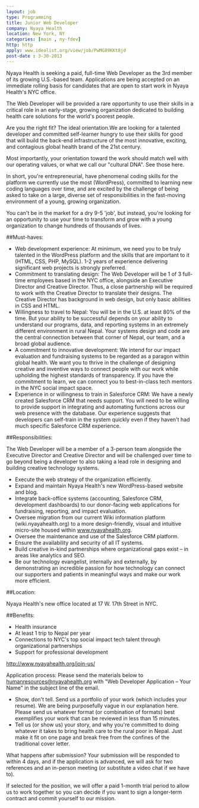 ```yaml
---
layout: job
type: Programming
title: Junior Web Developer
company: Nyaya Health
location: New York, NY
categories: [main , ny-fdev]
http: http
apply: www.idealist.org/view/job/PwMG89KKt8jd
post-date : 3-30-2013
---
```


Nyaya Health is seeking a paid, full-time Web Developer as the 3rd member of its growing U.S.-based team. Applications are being accepted on an immediate rolling basis for candidates that are open to start work in Nyaya Health's NYC office.

The Web Developer will be provided a rare opportunity to use their skills in a critical role in an early-stage, growing organization dedicated to building health care solutions for the world's poorest people.

Are you the right fit? The ideal orientation.We are looking for a talented developer and committed self-learner hungry to use their skills for good that will build the back-end infrastructure of the most innovative, exciting, and contagious global health brand of the 21st century.

Most importantly, your orientation toward the work should match well with our operating values, or what we call our "cultural DNA". See those here.

In short, you're entrepreneurial, have phenomenal coding skills for the platform we currently use the most (WordPress), committed to learning new coding languages over time, and are excited by the challenge of being asked to take on a large, diverse set of responsibilities in the fast-moving environment of a young, growing organization.

You can't be in the market for a dry 9-5 'job', but instead, you're looking for an opportunity to use your time to transform and grow with a young organization to change hundreds of thousands of lives.

##Must-haves:

* Web development experience: At minimum, we need you to be truly talented in the WordPress platform and the skills that are important to it (HTML, CSS, PHP, MySQL). 1-2 years of experience delivering significant web projects is strongly preferred.
* Commitment to translating design: The Web Developer will be 1 of 3 full-time employees based in the NYC office, alongside an Executive Director and Creative Director. Thus, a close partnership will be required to work with the Creative Director to translate their designs. The Creative Director has background in web design, but only basic abilities in CSS and HTML.
* Willingness to travel to Nepal: You will be in the U.S. at least 80% of the time. But your ability to be successful depends on your ability to understand our programs, data, and reporting systems in an extremely different environment in rural Nepal. Your systems design and code are the central connection between that corner of Nepal, our team, and a broad global audience.
* A commitment to innovative development: We intend for our impact evaluation and fundraising systems to be regarded as a paragon within global health. We want you to thrive in the challenge of designing creative and inventive ways to connect people with our work while upholding the highest standards of transparency. If you have the commitment to learn, we can connect you to best-in-class tech mentors in the NYC social impact space.
* Experience in or willingness to train in Salesforce CRM: We have a newly created Salesforce CRM that needs support. You will need to be willing to provide support in integrating and automating functions across our web presence with the database. Our experience suggests that developers can self-train in the system quickly even if they haven't had much specific Salesforce CRM experience. 

##Responsibilities: 

The Web Developer will be a member of a 3-person team alongside the Executive Director and Creative Director and will be challenged over time to go beyond being a developer to also taking a lead role in designing and building creative technology systems.

* Execute the web strategy of the organization efficiently.
* Expand and maintain Nyaya Health's new WordPress-based website and blog.
* Integrate back-office systems (accounting, Salesforce CRM, development dashboards) to our donor-facing web applications for fundraising, reporting, and impact evaluation.
* Oversee migration from our current Wiki information platform (wiki.nyayahealth.org) to a more design-friendly, visual and intuitive micro-site housed within www.nyayahealth.org.
* Oversee the maintenance and use of the Salesforce CRM platform.
* Ensure the availability and security of all IT systems.
* Build creative in-kind partnerships where organizational gaps exist – in areas like analytics and SEO.
* Be our technology evangelist, internally and externally, by demonstrating an incredible passion for how technology can connect our supporters and patients in meaningful ways and make our work more efficient. 

##Location: 

Nyaya Health's new office located at 17 W. 17th Street in NYC.

##Benefits:

* Health insurance
* At least 1 trip to Nepal per year
* Connections to NYC's top social impact tech talent through organizational partnerships
* Support for professional development 

<http://www.nyayahealth.org/join-us/>

Application process: Please send the materials below to humanresources@nyayahealth.org with "Web Developer Application – Your Name" in the subject line of the email.

* Show, don't tell. Send us a portfolio of your work (which includes your resume). We are being purposefully vague in our explanation here. Please send us whatever format (or combination of formats) best exemplifies your work that can be reviewed in less than 15 minutes.
* Tell us (or show us) your story, and why you're committed to doing whatever it takes to bring health care to the rural poor in Nepal. Just make it fit on one page and break free from the confines of the traditional cover letter. 

What happens after submission? Your submission will be responded to within 4 days, and if the application is advanced, we will ask for two references and an in-person meeting (or substitute a video chat if we have to).

If selected for the position, we will offer a paid 1-month trial period to allow us to work together so you can decide if you want to sign a longer-term contract and commit yourself to our mission.
